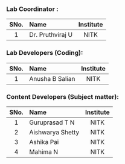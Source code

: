 ### Lab Coordinator :

| SNo. | Name | Institute |
| :--: | :-- | :-------: |
|  1   | Dr. Pruthviraj U | NITK |

### Lab Developers (Coding):

| SNo. | Name | Institute |
| :--: | :-- | :-------: |
|  1   | Anusha B Salian | NITK |

### Content Developers (Subject matter):

| SNo. | Name | Institute |
| :--: | :-- | :-------: |
|  1   | Guruprasad T N | NITK |
|  2   | Aishwarya Shetty | NITK |
|  3   | Ashika Pai | NITK |
|  4   | Mahima N | NITK |
